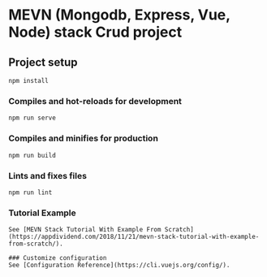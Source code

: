# MEVN (Mongodb, Express, Vue, Node) stack Crud project

## Project setup
```
npm install
```

### Compiles and hot-reloads for development
```
npm run serve
```

### Compiles and minifies for production
```
npm run build
```

### Lints and fixes files
```
npm run lint
```

### Tutorial Example
```
See [MEVN Stack Tutorial With Example From Scratch] (https://appdividend.com/2018/11/21/mevn-stack-tutorial-with-example-from-scratch/).

### Customize configuration
See [Configuration Reference](https://cli.vuejs.org/config/).

